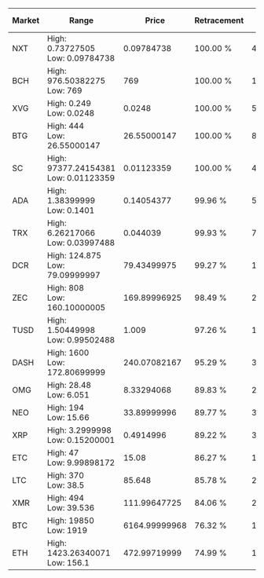 | Market | Range | Price| Retracement | Doubles to 50% |
| --- | --- | --- | --- | --- |
| NXT | High: 0.73727505<br />Low: 0.09784738 | 0.09784738 | 100.00 % | 4.27 |
| BCH | High: 976.50382275<br />Low: 769 | 769 | 100.00 % | 1.13 |
| XVG | High: 0.249<br />Low: 0.0248 | 0.0248 | 100.00 % | 5.52 |
| BTG | High: 444<br />Low: 26.55000147 | 26.55000147 | 100.00 % | 8.86 |
| SC | High: 97377.24154381<br />Low: 0.01123359 | 0.01123359 | 100.00 % | 4,334,200.05 |
| ADA | High: 1.38399999<br />Low: 0.1401 | 0.14054377 | 99.96 % | 5.42 |
| TRX | High: 6.26217066<br />Low: 0.03997488 | 0.044039 | 99.93 % | 71.55 |
| DCR | High: 124.875<br />Low: 79.09999997 | 79.43499975 | 99.27 % | 1.28 |
| ZEC | High: 808<br />Low: 160.10000005 | 169.89996925 | 98.49 % | 2.85 |
| TUSD | High: 1.50449998<br />Low: 0.99502488 | 1.009 | 97.26 % | 1.24 |
| DASH | High: 1600<br />Low: 172.80699999 | 240.07082167 | 95.29 % | 3.69 |
| OMG | High: 28.48<br />Low: 6.051 | 8.33294068 | 89.83 % | 2.07 |
| NEO | High: 194<br />Low: 15.66 | 33.89999996 | 89.77 % | 3.09 |
| XRP | High: 3.2999998<br />Low: 0.15200001 | 0.4914996 | 89.22 % | 3.51 |
| ETC | High: 47<br />Low: 9.99898172 | 15.08 | 86.27 % | 1.89 |
| LTC | High: 370<br />Low: 38.5 | 85.648 | 85.78 % | 2.38 |
| XMR | High: 494<br />Low: 39.536 | 111.99647725 | 84.06 % | 2.38 |
| BTC | High: 19850<br />Low: 1919 | 6164.99999968 | 76.32 % | 1.77 |
| ETH | High: 1423.26340071<br />Low: 156.1 | 472.99719999 | 74.99 % | 1.67 |

